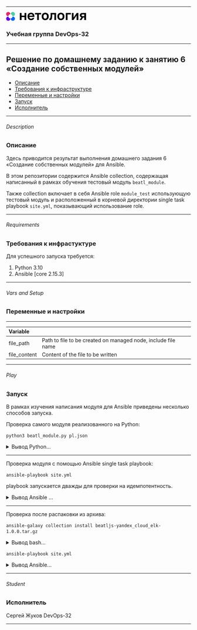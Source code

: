 
---
<img src="Netology.png" height="24px"/>

### Учебная группа DevOps-32

---

## Решение по домашнему заданию к занятию 6 «Создание собственных модулей»


- [Описание](#description)
- [Требования к инфраструктуре](#requirements)
- [Переменные и настройки](#vars-and-setup)
- [Запуск](#play)
- [Исполнитель](#student)

---

###### Description
### Описание

Здесь приводится результат выполнения домашнего задания 6 «Создание собственных модулей» для Ansible.

В этом репозитории содержится Ansible collection, содержащая написанный в рамках обучения тестовый модуль `beatl_module`.

Также collection включает в себя Ansible role `module_test` использующую тестовый модуль и расположенный в корневой директории single task playbook `site.yml`, показывающий использование role.

---

###### Requirements
### Требования к инфрастуктуре

Для успешного запуска требуется:

1. Python 3.10
2. Ansible [core 2.15.3]

---

###### Vars and Setup
### Переменные и настройки

--------------
| Variable  |      |
|:-----|:----|
| file_path | Path to file to be created on managed node, include file name |
| file_content  | Content of the file to be written |


---

###### Play
### Запуск

В рамках изучения написания модуля для Ansible приведены несколько способов запуска.

Проверка самого модуля реализованного на Python:

``` 
python3 beatl_module.py pl.json
```

<details>
    <summary> Вывод Python...  </summary>

```
(venv) beatl@OWEN:~/arep/ansible$ python3 beatl_module.py pl.json
{"changed": true, "failed": false, "original_message": "testfile.txt", "message": "File: testfile.txt contains Ansible is the best...", "invocation": {"module_args": {"new_path": "testfile.txt", "content": "Ansible is the best..."}}}
```

</details>

---

Проверка модуля с помощью Ansible single task playbook:

```
ansible-playbook site.yml
```

playbook запускается дважды для проверки на идемпотентность.

<details>
    <summary> Вывод Ansible ...  </summary>

```
(venv) beatl@OWEN:~/arep/ansible$ ansible-playbook site.yml
[WARNING]: You are running the development version of Ansible. You should only
run Ansible from "devel" if you are modifying the Ansible engine, or trying out
features under development. This is a rapidly changing source of code and can
become unstable at any point.
[WARNING]: provided hosts list is empty, only localhost is available. Note that
the implicit localhost does not match 'all'

PLAY [Test my module] **********************************************************

TASK [Gathering Facts] *********************************************************
ok: [localhost]

TASK [Call my test_module] *****************************************************
changed: [localhost]

PLAY RECAP *********************************************************************
localhost                  : ok=2    changed=1    unreachable=0    failed=0    skipped=0    rescued=0    ignored=0

(venv) beatl@OWEN:~/arep/ansible$ ansible-playbook site.yml
[WARNING]: You are running the development version of Ansible. You should only
run Ansible from "devel" if you are modifying the Ansible engine, or trying out
features under development. This is a rapidly changing source of code and can
become unstable at any point.
[WARNING]: provided hosts list is empty, only localhost is available. Note that
the implicit localhost does not match 'all'

PLAY [Test my module] **********************************************************

TASK [Gathering Facts] *********************************************************
ok: [localhost]

TASK [Call my test_module] *****************************************************
ok: [localhost]

PLAY RECAP *********************************************************************
localhost                  : ok=2    changed=0    unreachable=0    failed=0    skipped=0    rescued=0    ignored=0
```

</details>

---

Проверка после распаковки из архива:

```
ansible-galaxy collection install beatljs-yandex_cloud_elk-1.0.0.tar.gz
```

<details>
    <summary> Вывод bash...  </summary>

```
beatl@OWEN:~/collection_from_arch$ ls
beatljs-yandex_cloud_elk-1.0.0.tar.gz
beatl@OWEN:~/collection_from_arch$ ansible-galaxy collection install beatljs-yandex_cloud_elk-1.0.0.tar.gz
Starting galaxy collection install process
Process install dependency map
Starting collection install process
Installing 'beatljs.yandex_cloud_elk:1.0.0' to '/home/beatl/.ansible/collections/ansible_collections/beatljs/yandex_cloud_elk'
beatljs.yandex_cloud_elk:1.0.0 was installed successfully
```

</details>

```
ansible-playbook site.yml
```

<details>
    <summary> Вывод Ansible...  </summary>

```
beatl@OWEN:~/collection_from_arch$ ansible-playbook site.yml
[WARNING]: provided hosts list is empty, only localhost is available. Note that
the implicit localhost does not match 'all'

PLAY [Test my module] **********************************************************

TASK [Gathering Facts] *********************************************************
ok: [localhost]

TASK [module_test : Call my test_module] ***************************************
ok: [localhost]

PLAY RECAP *********************************************************************
localhost                  : ok=2    changed=0    unreachable=0    failed=0    skipped=0    rescued=0    ignored=0
```
</details>


---

###### Student
### Исполнитель

Сергей Жуков DevOps-32

---


